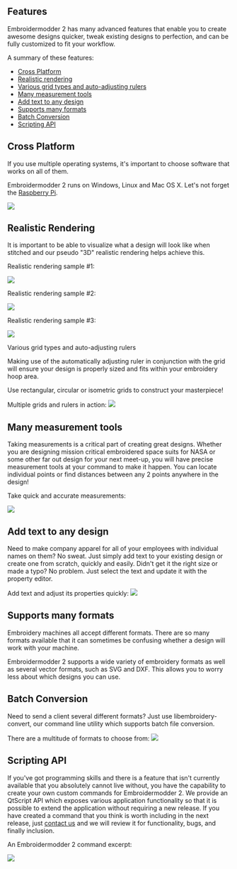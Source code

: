 ## Features

Embroidermodder 2 has many advanced features that enable you to create awesome designs quicker, tweak existing designs to perfection, and can be fully customized to fit your workflow.

A summary of these features:

* [Cross Platform](#anchorCrossPlatform)
* [Realistic rendering](#anchorRealRender)
* [Various grid types and auto-adjusting rulers](#anchorGridRuler)
* [Many measurement tools](#anchorMultiMeasure)
* [Add text to any design](#anchorText)
* [Supports many formats](#anchorFormats)
* [Batch Conversion](#anchorBatch)
* [Scripting API](#anchorScriptingAPI)

## Cross Platform
<a name="anchorCrossPlatform"></a>

If you use multiple operating systems, it's important to choose software that works on all of them.

Embroidermodder 2 runs on Windows, Linux and Mac OS X. Let's not forget the <a href="http://www.raspberrypi.org">Raspberry Pi</a>.

<a href="images/features-platforms-1.png"><img class="img" src="images/features-platforms-1.png"></a>

## Realistic Rendering
<a name="anchorRealRender"></a>

It is important to be able to visualize what a design will look like when stitched and our pseudo "3D" realistic rendering helps achieve this.

Realistic rendering sample #1:

<a href="images/features-realrender-1.png"><img class="img" src="images/features-realrender-1.png"></a>

Realistic rendering sample #2:

<a href="images/features-realrender-2.png"><img class="img" src="images/features-realrender-2.png"></a>

Realistic rendering sample #3:

<a href="images/features-realrender-3.png"><img class="img" src="images/features-realrender-3.png"></a>

<a name="anchorGridRuler"></a>Various grid types and auto-adjusting rulers

Making use of the automatically adjusting ruler in conjunction with the grid will ensure your design is properly sized and fits within your embroidery hoop area.

Use rectangular, circular or isometric grids to construct your masterpiece!

Multiple grids and rulers in action:
<a href="images/features-grid-ruler-1.png"><img class="img" src="images/features-grid-ruler-1.png"></a>

## Many measurement tools
<a name="anchorMultiMeasure"></a>

Taking measurements is a critical part of creating great designs. Whether you are designing mission critical embroidered space suits for NASA or some other far out design for your next meet-up, you will have precise measurement tools at your command to make it happen. You can locate individual points or find distances between any 2 points anywhere in the design!

Take quick and accurate measurements:

<a href="images/features-measure-1.png"><img class="img" src="images/features-measure-1.png"></a>

## Add text to any design
<a name="anchorText"></a>
<div class="content-filler">
Need to make company apparel for all of your employees with individual names on them? No sweat. Just simply add text to your existing design or create one from scratch, quickly and easily.
Didn't get it the right size or made a typo? No problem. Just select the text and update it with the property editor.

Add text and adjust its properties quickly:
<a href="images/features-text-1.png"><img class="img" src="images/features-text-1.png"></a>

## Supports many formats
<a name="anchorFormats"></a>

Embroidery machines all accept different formats. There are so many formats available that it can sometimes be confusing whether a design will work with your machine.

Embroidermodder 2 supports a wide variety of embroidery formats as well as several vector formats, such as SVG and DXF. This allows you to worry less about which designs you can use.

## Batch Conversion
<a name="anchorBatch"></a>

Need to send a client several different formats? Just use libembroidery-convert, our command line utility which supports batch file conversion.

There are a multitude of formats to choose from:
<a href="images/features-formats-1.png"><img class="img" src="images/features-formats-1.png"></a>

## Scripting API
<a name="anchorScriptingAPI"></a>

If you've got programming skills and there is a feature that isn't currently available that you absolutely cannot live without, you have the capability to create your own custom commands for Embroidermodder 2. We provide an QtScript API which exposes various application functionality so that it is possible to extend the application without requiring a new release. If you have created a command that you think is worth including in the next release, just <a href="contact.html">contact us</a> and we will review it for functionality, bugs, and finally inclusion.

An Embroidermodder 2 command excerpt:

<a href="images/features-scripting-1.png"><img class="img" src="images/features-scripting-1.png"></a>

